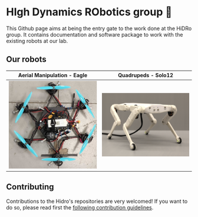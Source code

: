 # HIgh Dynamics RObotics group 👋

This Github page aims at being the entry gate to the work done at the HiDRo group. It contains documentation and software package to work with the existing robots at our lab.

## Our robots

| Aerial Manipulation - Eagle  | Quadrupeds - Solo12 |
| -  | - |
| <a href="/eagle/README.md"><img src="/img/borinot.jpg" width="350"></a>| <a href="/solo/README.md"><img src="/img/solo.png" width="350"></a> |

## Contributing

Contributions to the Hidro's repositories are very welcomed! If you want to do so, please read first the [following contribution guidelines](/contributing/README.md).